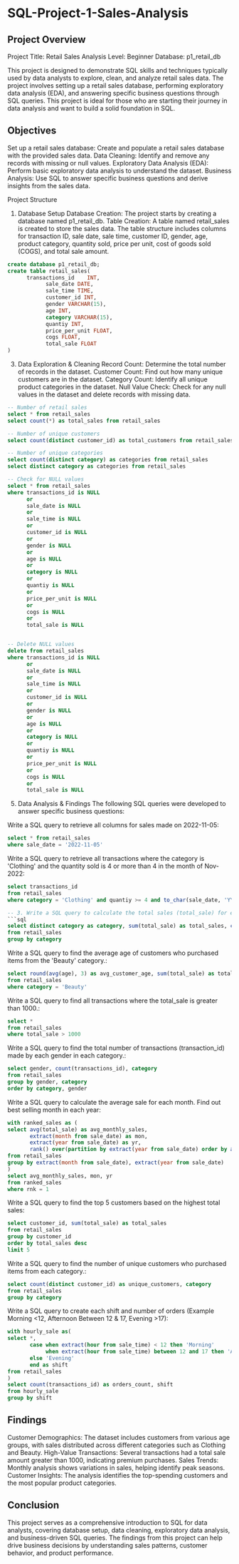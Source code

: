 # SQL-Project-1-Sales-Analysis

## Project Overview
Project Title: Retail Sales Analysis
Level: Beginner
Database: p1_retail_db

This project is designed to demonstrate SQL skills and techniques typically used by data analysts to explore, clean, and analyze retail sales data. The project involves setting up a retail sales database, performing exploratory data analysis (EDA), and answering specific business questions through SQL queries. This project is ideal for those who are starting their journey in data analysis and want to build a solid foundation in SQL.

## Objectives
Set up a retail sales database: Create and populate a retail sales database with the provided sales data.
Data Cleaning: Identify and remove any records with missing or null values.
Exploratory Data Analysis (EDA): Perform basic exploratory data analysis to understand the dataset.
Business Analysis: Use SQL to answer specific business questions and derive insights from the sales data.

Project Structure
1. Database Setup
Database Creation: The project starts by creating a database named p1_retail_db.
Table Creation: A table named retail_sales is created to store the sales data. The table structure includes columns for transaction ID, sale date, sale time, customer ID, gender, age, product category, quantity sold, price per unit, cost of goods sold (COGS), and total sale amount.
```sql
create database p1_retail_db;
create table retail_sales(
      transactions_id	 INT,
			sale_date DATE,
			sale_time TIME,
			customer_id INT,
			gender VARCHAR(15),
			age INT,
			category VARCHAR(15),
			quantiy INT,
			price_per_unit FLOAT,
			cogs FLOAT,
			total_sale FLOAT
)
```
3. Data Exploration & Cleaning
Record Count: Determine the total number of records in the dataset.
Customer Count: Find out how many unique customers are in the dataset.
Category Count: Identify all unique product categories in the dataset.
Null Value Check: Check for any null values in the dataset and delete records with missing data.
```sql
-- Number of retail sales
select * from retail_sales
select count(*) as total_sales from retail_sales

-- Number of unique customers
select count(distinct customer_id) as total_customers from retail_sales

-- Number of unique categories
select count(distinct category) as categories from retail_sales
select distinct category as categories from retail_sales

-- Check for NULL values
select * from retail_sales
where transactions_id is NULL 
      or
      sale_date is NULL 
	  or
	  sale_time is NULL 
	  or
	  customer_id is NULL 
	  or
	  gender is NULL 
	  or
	  age is NULL 
	  or
	  category is NULL 
	  or
	  quantiy is NULL 
	  or
	  price_per_unit is NULL
	  or
	  cogs is NULL 
	  or
	  total_sale is NULL


-- Delete NULL values
delete from retail_sales
where transactions_id is NULL 
      or
      sale_date is NULL 
	  or
	  sale_time is NULL 
	  or
	  customer_id is NULL 
	  or
	  gender is NULL 
	  or
	  age is NULL 
	  or
	  category is NULL 
	  or
	  quantiy is NULL 
	  or
	  price_per_unit is NULL
	  or
	  cogs is NULL 
	  or
	  total_sale is NULL
```
5. Data Analysis & Findings
The following SQL queries were developed to answer specific business questions:

Write a SQL query to retrieve all columns for sales made on 2022-11-05:
```sql
select * from retail_sales
where sale_date = '2022-11-05'
```

Write a SQL query to retrieve all transactions where the category is 'Clothing' and the quantity sold is 4 or more than 4 in the month of Nov-2022:
```sql
select transactions_id
from retail_sales
where category = 'Clothing' and quantiy >= 4 and to_char(sale_date, 'YYYY-MM') = '2022-11'

-- 3. Write a SQL query to calculate the total sales (total_sale) for each category.:
```sql
select distinct category as category, sum(total_sale) as total_sales, count(*) as total_orders
from retail_sales
group by category
```

Write a SQL query to find the average age of customers who purchased items from the 'Beauty' category.:
```sql
select round(avg(age), 3) as avg_customer_age, sum(total_sale) as total_sales, count(*) as total_orders
from retail_sales
where category = 'Beauty'
```

Write a SQL query to find all transactions where the total_sale is greater than 1000.:
```sql
select *
from retail_sales
where total_sale > 1000
```

Write a SQL query to find the total number of transactions (transaction_id) made by each gender in each category.:
```sql
select gender, count(transactions_id), category
from retail_sales
group by gender, category
order by category, gender
```

Write a SQL query to calculate the average sale for each month. Find out best selling month in each year:
```sql
with ranked_sales as (
select avg(total_sale) as avg_monthly_sales, 
       extract(month from sale_date) as mon,
	   extract(year from sale_date) as yr,
	   rank() over(partition by extract(year from sale_date) order by avg(total_sale) desc) as rnk
from retail_sales
group by extract(month from sale_date), extract(year from sale_date)
)
select avg_monthly_sales, mon, yr
from ranked_sales
where rnk = 1
```

Write a SQL query to find the top 5 customers based on the highest total sales:
```sql
select customer_id, sum(total_sale) as total_sales
from retail_sales
group by customer_id
order by total_sales desc
limit 5
```

Write a SQL query to find the number of unique customers who purchased items from each category.:
```sql
select count(distinct customer_id) as unique_customers, category
from retail_sales
group by category
```


Write a SQL query to create each shift and number of orders (Example Morning <12, Afternoon Between 12 & 17, Evening >17):
```sql
with hourly_sale as(
select *,
       case when extract(hour from sale_time) < 12 then 'Morning'
	        when extract(hour from sale_time) between 12 and 17 then 'Afternoon'
	   else 'Evening'
	   end as shift
from retail_sales
)
select count(transactions_id) as orders_count, shift
from hourly_sale
group by shift
```

## Findings
Customer Demographics: The dataset includes customers from various age groups, with sales distributed across different categories such as Clothing and Beauty.
High-Value Transactions: Several transactions had a total sale amount greater than 1000, indicating premium purchases.
Sales Trends: Monthly analysis shows variations in sales, helping identify peak seasons.
Customer Insights: The analysis identifies the top-spending customers and the most popular product categories.

## Conclusion
This project serves as a comprehensive introduction to SQL for data analysts, covering database setup, data cleaning, exploratory data analysis, and business-driven SQL queries. The findings from this project can help drive business decisions by understanding sales patterns, customer behavior, and product performance.


